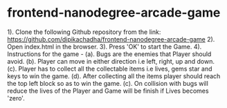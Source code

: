 frontend-nanodegree-arcade-game
===============================
1). Clone the following Github repository from the link: https://github.com/dipikachadha/frontend-nanodegree-arcade-game
2). Open index.html in the browser.
3). Press 'OK' to start the Game.
4). Instructions for the game -
  (a). Bugs are the enemies that Player should avoid.
  (b). Player can move in either direction i.e left, right, up and down.
  (c). Player has to collect all the collectable items i.e lives, gems star and keys to win the game.
  (d). After collecting all the items player should reach the top left block so as to win the game.
  (c). On collision with bugs will reduce the lives of the Player and Game will be finish if Lives  becomes 'zero'.
